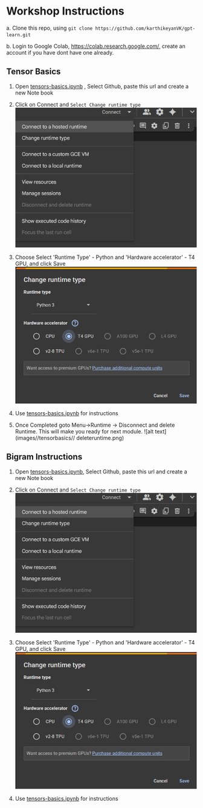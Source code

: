 # Workshop Instructions

a. Clone this repo, using `git clone https://github.com/karthikeyanVK/gpt-learn.git`

b. Login to Google Colab, https://colab.research.google.com/, create an account if you have dont have one already.

## Tensor Basics

1. Open 
<a href="https://colab.research.google.com/drive/1E1EstGTTzuly9YY-RGM-fbm0-hNSlPa9#scrollTo=RnhdO0mlYnVQ" target="_blank">tensors-basics.ipynb</a>
 , Select Github, paste this url and create a new Note book
2. Click on Connect and `Select Change runtime type`
![alt text](images//tensorbasics//connect.png)

3. Choose Select 'Runtime Type' - Python and 'Hardware accelerator' - T4 GPU, and click Save
![alt text](images//tensorbasics//selectruntime.png)
5. Use [tensors-basics.ipynb](tensors-basics.ipynb) for instructions

6. Once Completed goto Menu->Runtime -> Disconnect and delete Runtime. This will make you ready for next module. 
![alt text](images//tensorbasics// deleteruntime.png)

## Bigram Instructions

1. Open [tensors-basics.ipynb](https://colab.research.google.com/drive/1E1EstGTTzuly9YY-RGM-fbm0-hNSlPa9#scrollTo=RnhdO0mlYnVQ), Select Github, paste this url and create a new Note book
2. Click on Connect and `Select Change runtime type`
![alt text](images//tensorbasics//connect.png)

3. Choose Select 'Runtime Type' - Python and 'Hardware accelerator' - T4 GPU, and click Save
![alt text](images//tensorbasics//selectruntime.png)
5. Use [tensors-basics.ipynb](tensors-basics.ipynb) for instructions



